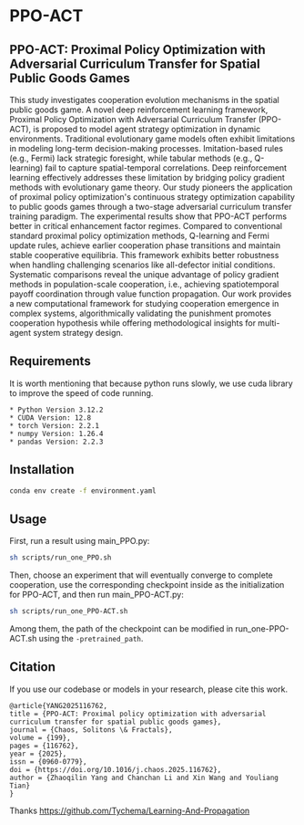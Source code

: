 # PPO-ACT
## PPO-ACT: Proximal Policy Optimization with Adversarial Curriculum Transfer for Spatial Public Goods Games

This study investigates cooperation evolution mechanisms in the spatial public goods game. A novel deep reinforcement learning framework, Proximal Policy Optimization with Adversarial Curriculum Transfer (PPO-ACT), is proposed to model agent strategy optimization in dynamic environments. Traditional evolutionary game models often exhibit limitations in modeling long-term decision-making processes. Imitation-based rules (e.g., Fermi) lack strategic foresight, while tabular methods (e.g., Q-learning) fail to capture spatial-temporal correlations. Deep reinforcement learning effectively addresses these limitation by bridging policy gradient methods with evolutionary game theory. Our study pioneers the application of proximal policy optimization's continuous strategy optimization capability to public goods games through a two-stage adversarial curriculum transfer training paradigm. The experimental results show that PPO-ACT performs better in critical enhancement factor regimes. Compared to conventional standard proximal policy optimization methods, Q-learning and Fermi update rules, achieve earlier cooperation phase transitions and maintain stable cooperative equilibria. This framework exhibits better robustness when handling challenging scenarios like all-defector initial conditions. Systematic comparisons reveal the unique advantage of policy gradient methods in population-scale cooperation, i.e., achieving spatiotemporal payoff coordination through value function propagation. Our work provides a new computational framework for studying cooperation emergence in complex systems, algorithmically validating the punishment promotes cooperation hypothesis while offering methodological insights for multi-agent system strategy design.

## Requirements
It is worth mentioning that because python runs slowly, we use cuda library to improve the speed of code running.

```
* Python Version 3.12.2
* CUDA Version: 12.8
* torch Version: 2.2.1
* numpy Version: 1.26.4
* pandas Version: 2.2.3
```

## Installation
```bash
conda env create -f environment.yaml
```

## Usage
First, run a result using main_PPO.py:
```bash
sh scripts/run_one_PPO.sh
```
Then, choose an experiment that will eventually converge to complete cooperation, use the corresponding checkpoint inside as the initialization for PPO-ACT, and then run main_PPO-ACT.py:
```bash
sh scripts/run_one_PPO-ACT.sh
```
Among them, the path of the checkpoint can be modified in run_one-PPO-ACT.sh using the `-pretrained_path`.

## Citation

If you use our codebase or models in your research, please cite this work.

```
@article{YANG2025116762,
title = {PPO-ACT: Proximal policy optimization with adversarial curriculum transfer for spatial public goods games},
journal = {Chaos, Solitons \& Fractals},
volume = {199},
pages = {116762},
year = {2025},
issn = {0960-0779},
doi = {https://doi.org/10.1016/j.chaos.2025.116762},
author = {Zhaoqilin Yang and Chanchan Li and Xin Wang and Youliang Tian}
}
```

Thanks https://github.com/Tychema/Learning-And-Propagation
